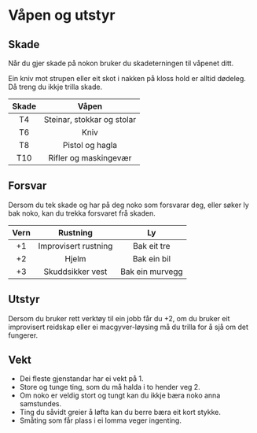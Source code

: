 # Våpen og utstyr

## Skade

Når du gjer skade på nokon bruker du skadeterningen til våpenet ditt.

Ein kniv mot strupen eller eit skot i nakken på kloss hold er alltid dødeleg. Då treng du ikkje trilla skade.

| Skade | Våpen |
| :-------------: |:-------------:|
|T4  |  Steinar, stokkar og stolar|
T6  |  Kniv|
T8  |  Pistol og hagla|
T10  |  Rifler og maskingevær|

## Forsvar

Dersom du tek skade og har på deg noko som forsvarar deg, eller søker ly bak noko, kan du trekka forsvaret frå skaden.

| Vern | Rustning | Ly |
| :-------------: |:-------------:|:-------------:|
|+1 |  Improvisert rustning| Bak eit tre |
|+2 |  Hjelm| Bak ein bil |
+3 |  Skuddsikker vest| Bak ein murvegg |

## Utstyr

Dersom du bruker rett verktøy til ein jobb får du +2, om du bruker eit improvisert reidskap eller ei macgyver-løysing må du trilla for å sjå om det fungerer.

## Vekt  

- Dei fleste gjenstandar har ei vekt på 1.  
- Store og tunge ting, som du må halda i to hender veg 2.  
- Om noko er veldig stort og tungt kan du ikkje bæra noko anna samstundes.  
- Ting du såvidt greier å løfta kan du berre bæra eit kort stykke. 
- Småting som får plass i ei lomma veger ingenting. 



